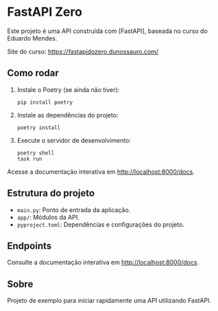# FastAPI Zero

Este projeto é uma API construída com [FastAPI], baseada no curso do Eduardo Mendes.

Site do curso: https://fastapidozero.dunossauro.com/

## Como rodar

1. Instale o Poetry (se ainda não tiver):
   ```
   pip install poetry
   ```

2. Instale as dependências do projeto:
   ```
   poetry install
   ```

3. Execute o servidor de desenvolvimento:
   ```
   poetry shell
   task run
   ```

Acesse a documentação interativa em [http://localhost:8000/docs](http://localhost:8000/docs).

## Estrutura do projeto

- `main.py`: Ponto de entrada da aplicação.
- `app/`: Módulos da API.
- `pyproject.toml`: Dependências e configurações do projeto.

## Endpoints

Consulte a documentação interativa em [http://localhost:8000/docs](http://localhost:8000/docs).

## Sobre

Projeto de exemplo para iniciar rapidamente uma API utilizando FastAPI.